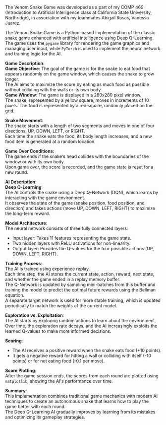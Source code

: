 The Venom Snake Game was developed as a part of my COMP 469 (Introduction to Artificial Intelligence class at California State University, Northridge), in association with my teammates Abigail Rosas, Vanessa Juarez.<br>

The Venom Snake Game is a Python-based implementation of the classic snake game enhanced with artificial intelligence using Deep Q-Learning.<br>
The game uses the `pygame` library for rendering the game graphics and managing user input, while `PyTorch` is used to implement the neural network and training logic for the AI.

**Game Description**:<br>
**Game Objective**: The goal of the game is for the snake to eat food that appears randomly on the game window, which causes the snake to grow longer.<br>
The AI aims to maximize the score by eating as much food as possible without colliding with the walls or its own body.<br>
**Game Window**: The game is displayed in a 280x280 pixel window.<br>
The snake, represented by a yellow square, moves in increments of 10 pixels. The food is represented by a red square, randomly placed on the grid.

**Snake Movement**:<br>
The snake starts with a length of two segments and moves in one of four directions: UP, DOWN, LEFT, or RIGHT.<br>
Each time the snake eats the food, its body length increases, and a new food item is generated at a random location.

**Game Over Conditions**:<br>
The game ends if the snake's head collides with the boundaries of the window or with its own body.<br>
Upon game over, the score is recorded, and the game state is reset for a new round.

**AI Description**:<br>
**Deep Q-Learning**:<br>
The AI controls the snake using a Deep Q-Network (DQN), which learns by interacting with the game environment.<br>
It observes the state of the game (snake position, food position, and direction) and takes actions (move UP, DOWN, LEFT, RIGHT) to maximize the long-term reward.

**Model Architecture**:<br>
The neural network consists of three fully connected layers:<br>
- Input layer: Takes 11 features representing the game state.<br>
- Two hidden layers with ReLU activations for non-linearity.<br>
- Output layer: Provides the Q-values for the four possible actions (UP, DOWN, LEFT, RIGHT).

**Training Process**:<br>
The AI is trained using experience replay.<br>
Each time step, the AI stores the current state, action, reward, next state, and whether the game ended in a replay memory buffer.<br>
The Q-Network is updated by sampling mini-batches from this buffer and training the model to predict the optimal future rewards using the Bellman equation.<br>
A separate target network is used for more stable training, which is updated periodically to match the weights of the current model.

**Exploration vs. Exploitation**:<br>
The AI starts by exploring random actions to learn about the environment.<br>
Over time, the exploration rate decays, and the AI increasingly exploits the learned Q-values to make more informed decisions.

**Scoring**:<br>
- The AI receives a positive reward when the snake eats food (+10 points).<br>
- It gets a negative reward for hitting a wall or colliding with itself (-10 points) or for not eating food (-0.1 per move).

**Score Plotting**:<br>
After the game session ends, the scores from each round are plotted using `matplotlib`, showing the AI's performance over time.

**Summary**:<br>
This implementation combines traditional game mechanics with modern AI techniques to create an autonomous snake that learns how to play the game better with each round.<br>
The Deep Q-Learning AI gradually improves by learning from its mistakes and optimizing its gameplay strategies.
